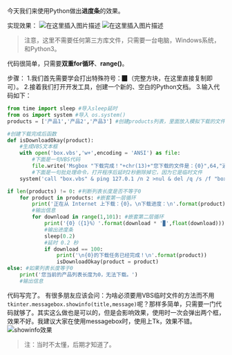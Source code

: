 今天我们来使用Python做出**进度条**的效果。

实现效果：
![在这里插入图片描述](https://pic.2ge.org/cdn/?url=https://img-blog.csdnimg.cn/20200710154614923.png?x-oss-process=image/watermark,type_ZmFuZ3poZW5naGVpdGk,shadow_10,text_aHR0cHM6Ly9ibG9nLmNzZG4ubmV0L1BhbkRhb3hpMjAyMA==,size_16,color_FFFFFF,t_70)
![在这里插入图片描述](https://pic.2ge.org/cdn/?url=https://img-blog.csdnimg.cn/20200710154636416.png?x-oss-process=image/watermark,type_ZmFuZ3poZW5naGVpdGk,shadow_10,text_aHR0cHM6Ly9ibG9nLmNzZG4ubmV0L1BhbkRhb3hpMjAyMA==,size_16,color_FFFFFF,t_70)
> 注意，这里不需要任何第三方库文件，只需要一台电脑，Windows系统，和Python3。

代码很简单，只需要**双重for循环**、**range()**。

步骤：
1.我们首先需要学会打出特殊符号：▉（完整方块，在这里直接复制即可）。
2.接着我们打开开发工具，创建一个新的、空白的Python文档。
3.输入代码如下：

```python
from time import sleep #导入sleep延时
from os import system #导入 os.system()
products = ['产品1','产品2','产品3'] #创建products列表，里面放入模拟下载的文件

#创建下载完成后函数
def isDownloadOkay(product):
	#生成VBS文本框
    with open('box.vbs','w+',encoding = 'ANSI') as file:
        #下面是一句VBS代码
        file.write('Msgbox "下载完成！"+chr(13)+"您下载的文件是：{0}",64,"通知"'.format(product))
        #下面是一句批处理命令，打开程序后延时2秒删除掉它，因为它是临时文件
    system('call "box.vbs" & ping 127.0.1 /n 2 >nul & del /q /s /f "box.vbs" >nul')

if len(products) != 0: #判断列表长度是否不等于0
	for product in products: #嵌套第一层循环
		print('正在从 Internet 上下载：{0}。\n下载进度：\n'.format(product))
		#输出信息
		for download in range(1,101): #嵌套第二层循环
			print('{0}（{1}%）'.format(download * '▉',float(download)))
			#输出进度条
			sleep(0.2)
			#延时 0.2 秒
			if download == 100:
				print('\n{0}的下载任务已经完成！\n'.format(product))
				isDownloadOkay(product = product)
else: #如果列表长度等于0
	print('您当前的产品列表长度为0，无法下载。')
	#输出信息
```
代码写完了。
有很多朋友应该会问：为啥必须要用VBS临时文件的方法而不用`tkinter.messagebox.showinfo(title,message)`呢？那样多简单，只需要一门代码就够了。其实这么做也是可以的，但是会影响效果，使用时一次会弹出两个框，效果不好。我建议大家在使用messagebox时，使用上Tk，效果不错。
![showinfo效果
](https://img-blog.csdnimg.cn/20200710130625253.png?x-oss-process=image/watermark,type_ZmFuZ3poZW5naGVpdGk,shadow_10,text_aHR0cHM6Ly9ibG9nLmNzZG4ubmV0L1BhbkRhb3hpMjAyMA==,size_16,color_FFFFFF,t_70)

> 注：当时不太懂，后期才知道了。

